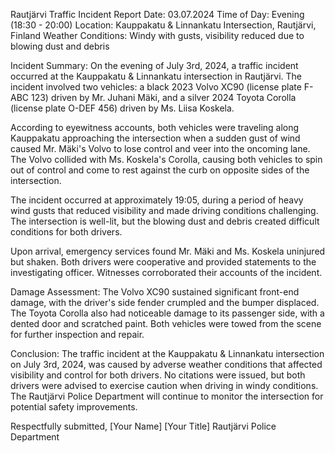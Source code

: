  Rautjärvi Traffic Incident Report
Date: 03.07.2024
Time of Day: Evening (18:30 - 20:00)
Location: Kauppakatu & Linnankatu Intersection, Rautjärvi, Finland
Weather Conditions: Windy with gusts, visibility reduced due to blowing dust and debris

Incident Summary:
On the evening of July 3rd, 2024, a traffic incident occurred at the Kauppakatu & Linnankatu intersection in Rautjärvi. The incident involved two vehicles: a black 2023 Volvo XC90 (license plate F-ABC 123) driven by Mr. Juhani Mäki, and a silver 2024 Toyota Corolla (license plate O-DEF 456) driven by Ms. Liisa Koskela.

According to eyewitness accounts, both vehicles were traveling along Kauppakatu approaching the intersection when a sudden gust of wind caused Mr. Mäki's Volvo to lose control and veer into the oncoming lane. The Volvo collided with Ms. Koskela's Corolla, causing both vehicles to spin out of control and come to rest against the curb on opposite sides of the intersection.

The incident occurred at approximately 19:05, during a period of heavy wind gusts that reduced visibility and made driving conditions challenging. The intersection is well-lit, but the blowing dust and debris created difficult conditions for both drivers.

Upon arrival, emergency services found Mr. Mäki and Ms. Koskela uninjured but shaken. Both drivers were cooperative and provided statements to the investigating officer. Witnesses corroborated their accounts of the incident.

Damage Assessment:
The Volvo XC90 sustained significant front-end damage, with the driver's side fender crumpled and the bumper displaced. The Toyota Corolla also had noticeable damage to its passenger side, with a dented door and scratched paint. Both vehicles were towed from the scene for further inspection and repair.

Conclusion:
The traffic incident at the Kauppakatu & Linnankatu intersection on July 3rd, 2024, was caused by adverse weather conditions that affected visibility and control for both drivers. No citations were issued, but both drivers were advised to exercise caution when driving in windy conditions. The Rautjärvi Police Department will continue to monitor the intersection for potential safety improvements.

Respectfully submitted,
[Your Name]
[Your Title]
Rautjärvi Police Department